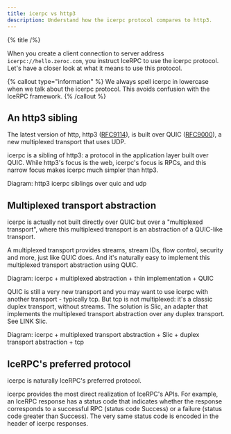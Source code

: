 ```yaml
---
title: icerpc vs http3
description: Understand how the icerpc protocol compares to http3.
---
```


{% title /%}

When you create a client connection to server address `icerpc://hello.zeroc.com`, you instruct IceRPC to use the icerpc
protocol. Let's have a closer look at what it means to use this protocol.

{% callout type="information" %}
We always spell icerpc in lowercase when we talk about the icerpc protocol. This avoids confusion with the IceRPC
framework.
{% /callout %}

## An http3 sibling

The latest version of http, http3 ([RFC9114](https://www.rfc-editor.org/rfc/rfc9114.html)), is built over QUIC
([RFC9000](https://www.rfc-editor.org/rfc/rfc9000.html)), a new multiplexed transport that uses UDP.

icerpc is a sibling of http3: a protocol in the application layer built over QUIC. While http3's focus is the web,
icerpc's focus is RPCs, and this narrow focus makes icerpc much simpler than http3.

Diagram: http3 icerpc siblings over quic and udp

## Multiplexed transport abstraction

icerpc is actually not built directly over QUIC but over a "multiplexed transport", where this multiplexed transport is
an abstraction of a QUIC-like transport.

A multiplexed transport provides streams, stream IDs, flow control, security and more, just like QUIC does. And it's
naturally easy to implement this multiplexed transport abstraction using QUIC.

Diagram: icerpc + multiplexed abstraction + thin implementation + QUIC

QUIC is still a very new transport and you may want to use icerpc with another transport - typically tcp. But tcp is
not multiplexed: it's a classic duplex transport, without streams. The solution is Slic, an adapter that implements the
multiplexed transport abstraction over any duplex transport. See LINK Slic.

Diagram: icerpc + multiplexed transport abstraction + Slic + duplex transport abstraction + tcp

## IceRPC's preferred protocol

icerpc is naturally IceRPC's preferred protocol.

icerpc provides the most direct realization of IceRPC's APIs. For example, an IceRPC response has a status code that
indicates whether the response corresponds to a successful RPC (status code Success) or a failure (status code greater
than Success). The very same status code is encoded in the header of icerpc responses.

